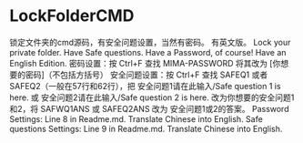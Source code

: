# LockFolderCMD
锁定文件夹的cmd源码，有安全问题设置，当然有密码。
有英文版。
Lock your private folder.
Have Safe questions.
Have a Password, of course!
Have an English Edition.
密码设置：按 Ctrl+F 查找 MIMA-PASSWORD 将其改为 [你想要的密码]（不包括方括号）
安全问题设置：按 Ctrl+F 查找 SAFEQ1 或者 SAFEQ2（一般在57行和62行），把 安全问题1请在此输入/Safe question 1 is here. 或 安全问题2请在此输入/Safe question 2 is here. 改为你想要的安全问题1和2，将 SAFWQ1ANS 或 SAFEQ2ANS 改为 安全问题1或2的答案。
Password Settings: Line 8 in Readme.md. Translate Chinese into English.
Safe questions Settings: Line 9 in Readme.md. Translate Chinese into English.
